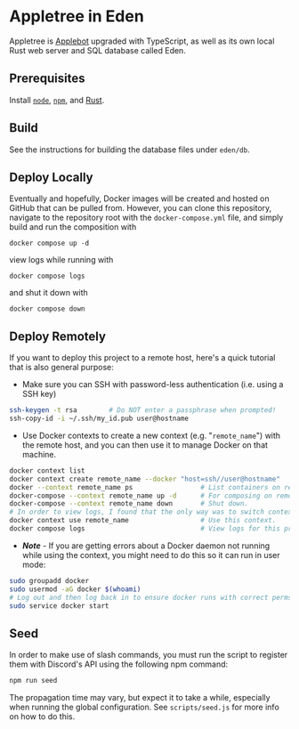 # Appletree in Eden

Appletree is [Applebot](https://github.com/oscarsandford/applebot) upgraded with TypeScript, as well as its own local Rust web server and SQL database called Eden.

## Prerequisites
Install [`node`](https://nodejs.org/en/), [`npm`](https://www.npmjs.com/), and [Rust](https://www.rust-lang.org/).

## Build

See the instructions for building the database files under `eden/db`.

## Deploy Locally

Eventually and hopefully, Docker images will be created and hosted on GitHub that can be pulled from. However, you can clone this repository, navigate to the repository root with the `docker-compose.yml` file, and simply build and run the composition with 
```
docker compose up -d
```
view logs while running with
```
docker compose logs
```
and shut it down with 
```
docker compose down
```

## Deploy Remotely

If you want to deploy this project to a remote host, here's a quick tutorial that is also general purpose:
* Make sure you can SSH with password-less authentication (i.e. using a SSH key)
```sh
ssh-keygen -t rsa        # Do NOT enter a passphrase when prompted!
ssh-copy-id -i ~/.ssh/my_id.pub user@hostname
```
* Use Docker contexts to create a new context (e.g. "`remote_name`") with the remote host, and you can then use it to manage Docker on that machine.
```sh
docker context list
docker context create remote_name --docker "host=ssh//user@hostname"
docker --context remote_name ps                 # List containers on remote_name context.
docker-compose --context remote_name up -d      # For composing on remote_name context.
docker-compose --context remote_name down       # Shut down.
# In order to view logs, I found that the only way was to switch contexts first.
docker context use remote_name                  # Use this context.
docker compose logs                             # View logs for this project (make sure cwd is the repo root).
```
* ***Note*** - If you are getting errors about a Docker daemon not running while using the context, you might need to do this so it can run in user mode:
```sh
sudo groupadd docker
sudo usermod -aG docker $(whoami)
# Log out and then log back in to ensure docker runs with correct perms.
sudo service docker start
```


## Seed
In order to make use of slash commands, you must run the script to register them with Discord's API using the following npm command:
```sh
npm run seed
```
The propagation time may vary, but expect it to take a while, especially when running the global configuration. See `scripts/seed.js` for more info on how to do this.